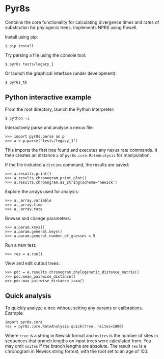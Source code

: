 # Pyr8s

Contains the core functionality for calculating divergence times and rates
of substitution for phylogenic trees. Implements NPRS using Powell.

Install using pip:
```
$ pip install .
```

Try parsing a file using the console tool:
```
$ pyr8s tests/legacy_1
```

Or launch the graphical interface (under development):
```
$ pyr8s_tk
```

## Python interactive example

From the root directory, launch the Python interpreter:
```
$ python -i
```

Interactively parse and analyse a nexus file:
```
>>> import pyr8s.parse as p
>>> a = p.parse('tests/legacy_1')
```
This imports the first tree found and executes any nexus rate commands.
It then creates an instance `a` of `pyr8s.core.RateAnalysis` for manipulation.

If the file included a `divtime` command, the results are saved:
```
>>> a.results.print()
>>> a.results.chronogram.print_plot()
>>> a.results.chronogram.as_string(schema='newick')
```

Explore the arrays used for analysis:
```
>>> a._array.variable
>>> a._array.time
>>> a._array.rate
```

Browse and change parameters:
```
>>> a.param.keys()
>>> a.param.general.keys()
>>> a.param.general.number_of_guesses = 5
```

Run a new test:
```
>>> res = a.run()
```

View and edit output trees:
```
>>> pdc = a.results.chronogram.phylogenetic_distance_matrix()
>>> pdc.mean_pairwise_distance()
>>> pdc.max_pairwise_distance_taxa()
```

## Quick analysis

To quickly analyze a tree without setting any params or calibrations.
Example:
```
import pyr8s.core
res = pyr8s.core.RateAnalysis.quick(tree, nsites=1000)
```
Where `tree` is a string in Newick format and `nsites` is the number of sites
in sequences that branch lengths on input trees were calculated from.
You may omit `nsites` if the branch lengths are absolute.
The result `res` is a chronogram in Newick string format,
with the root set to an age of 100.
